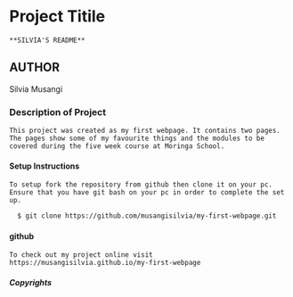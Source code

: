 # Project Titile
    **SILVIA'S README**

## AUTHOR
  Silvia Musangi

### Description of Project
    This project was created as my first webpage. It contains two pages. The pages show some of my favourite things and the modules to be covered during the five week course at Moringa School.

#### Setup Instructions
    To setup fork the repository from github then clone it on your pc. Ensure that you have git bash on your pc in order to complete the set up.

```bash
  $ git clone https://github.com/musangisilvia/my-first-webpage.git

```
#### github
    To check out my project online visit https://musangisilvia.github.io/my-first-webpage

##### Copyrights
